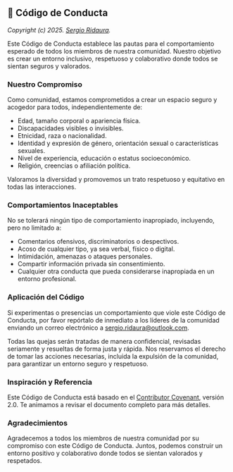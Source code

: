 ## 📜 Código de Conducta

_Copyright (c) 2025. [Sergio Ridaura](https://github.com/sergio-ridaura)._

Este Código de Conducta establece las pautas para el comportamiento esperado de todos los miembros de nuestra comunidad. Nuestro objetivo es crear un entorno inclusivo, respetuoso y colaborativo donde todos se sientan seguros y valorados.

### Nuestro Compromiso

Como comunidad, estamos comprometidos a crear un espacio seguro y acogedor para todos, independientemente de:

- Edad, tamaño corporal o apariencia física.
- Discapacidades visibles o invisibles.
- Etnicidad, raza o nacionalidad.
- Identidad y expresión de género, orientación sexual o características sexuales.
- Nivel de experiencia, educación o estatus socioeconómico.
- Religión, creencias o afiliación política.

Valoramos la diversidad y promovemos un trato respetuoso y equitativo en todas las interacciones.

### Comportamientos Inaceptables

No se tolerará ningún tipo de comportamiento inapropiado, incluyendo, pero no limitado a:

- Comentarios ofensivos, discriminatorios o despectivos.
- Acoso de cualquier tipo, ya sea verbal, físico o digital.
- Intimidación, amenazas o ataques personales.
- Compartir información privada sin consentimiento.
- Cualquier otra conducta que pueda considerarse inapropiada en un entorno profesional.

### Aplicación del Código

Si experimentas o presencias un comportamiento que viole este Código de Conducta, por favor repórtalo de inmediato a los líderes de la comunidad enviando un correo electrónico a [sergio.ridaura@outlook.com](mailto:sergio.ridaura@outlook.com).

Todas las quejas serán tratadas de manera confidencial, revisadas seriamente y resueltas de forma justa y rápida. Nos reservamos el derecho de tomar las acciones necesarias, incluida la expulsión de la comunidad, para garantizar un entorno seguro y respetuoso.

### Inspiración y Referencia

Este Código de Conducta está basado en el [Contributor Covenant](https://www.contributor-covenant.org/version/2/0/code_of_conduct/), versión 2.0. Te animamos a revisar el documento completo para más detalles.

### Agradecimientos

Agradecemos a todos los miembros de nuestra comunidad por su compromiso con este Código de Conducta. Juntos, podemos construir un entorno positivo y colaborativo donde todos se sientan valorados y respetados.
